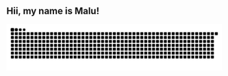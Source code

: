 ## Hii, my name is Malu!

  ![Snake animation](https://github.com/malumelo7/malumelo7/blob/output/github-contribution-grid-snake.svg)
 

